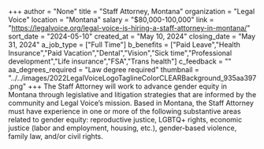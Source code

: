+++
author = "None"
title = "Staff Attorney, Montana"
organization = "Legal Voice"
location = "Montana"
salary = "$80,000-100,000"
link = "https://legalvoice.org/legal-voice-is-hiring-a-staff-attorney-in-montana/"
sort_date = "2024-05-10"
created_at = "May 10, 2024"
closing_date = "May 31, 2024"
a_job_type = ["Full Time"]
b_benefits = ["Paid Leave","Health Insurance","Paid Vacation","Dental","Vision","Sick time","Professional development","Life insurance","FSA","Trans health"]
c_feedback = ""
aa_degrees_required = "Law degree required"
thumbnail = "../../images/2022LegalVoiceLogoTaglineColorCLEARBackground_935aa397.png"
+++
The Staff Attorney will work to advance gender equity in Montana through legislative and litigation strategies that are informed by the community and Legal Voice’s mission. Based in Montana, the Staff Attorney must have experience in one or more of the following substantive areas related to gender equity: reproductive justice, LGBTQ+ rights, economic justice (labor and employment, housing, etc.), gender-based violence, family law, and/or civil rights.